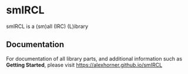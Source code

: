 # smIRCL
smIRCL is a (sm)all (IRC) (L)ibrary

## Documentation
For documentation of all library parts, and additional information such as **Getting Started**, please visit https://alexhorner.github.io/smIRCL